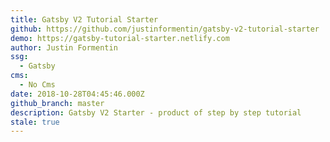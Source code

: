 ```yaml
---
title: Gatsby V2 Tutorial Starter
github: https://github.com/justinformentin/gatsby-v2-tutorial-starter
demo: https://gatsby-tutorial-starter.netlify.com
author: Justin Formentin
ssg:
  - Gatsby
cms:
  - No Cms
date: 2018-10-28T04:45:46.000Z
github_branch: master
description: Gatsby V2 Starter - product of step by step tutorial
stale: true
---
```

